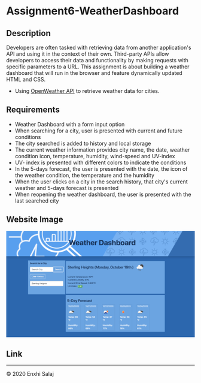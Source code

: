 # Assignment6-WeatherDashboard

## Description
Developers are often tasked with retrieving data from another application's API and using it in the context of their own. Third-party APIs allow developers to access their data and functionality by making requests with specific parameters to a URL. This assignment is about building a weather dashboard that will run in the browser and feature dynamically updated HTML and CSS. 
* Using [OpenWeather API](https://openweathermap.org/api) to retrieve weather data for cities.

## Requirements
* Weather Dashboard with a form input option
* When searching for a city, user is presented with current and future conditions
* The city searched is added to history and local storage
* The current weather information provides city name, the date, weather condition icon, temperature, humidity, wind-speed and UV-index
* UV- index is presented with different colors to indicate the conditions
* In the 5-days forecast, the user is presented with the date, the icon of the weather condition, the temperature and the humidity
* When the user clicks on a city in the search history, that city's current weather and 5-days forecast is presented
* When reopening the weather dashboard, the user is presented with the last searched city

## Website Image

![WeatherDashboardScr](/Assets/WeatherDashboardScr.png)

## Link


---
© 2020 Enxhi Salaj
